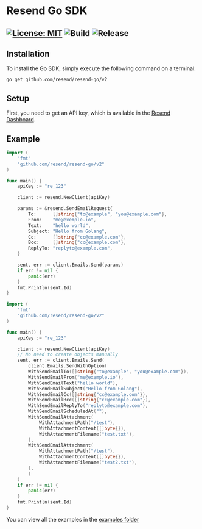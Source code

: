 # Resend Go SDK

[![License: MIT](https://img.shields.io/badge/License-MIT-blue.svg)](https://opensource.org/licenses/MIT)
![Build](https://github.com/resend/resend-go/actions/workflows/go.yml/badge.svg)
![Release](https://img.shields.io/github/release/resend/resend-go.svg?style=flat-square)
---

## Installation

To install the Go SDK, simply execute the following command on a terminal:

```
go get github.com/resend/resend-go/v2
```

## Setup

First, you need to get an API key, which is available in the [Resend Dashboard](https://resend.com).

## Example

```go
import (
    "fmt"
    "github.com/resend/resend-go/v2"
)

func main() {
    apiKey := "re_123"

    client := resend.NewClient(apiKey)

    params := &resend.SendEmailRequest{
        To:      []string{"to@example", "you@example.com"},
        From:    "me@exemple.io",
        Text:    "hello world",
        Subject: "Hello from Golang",
        Cc:      []string{"cc@example.com"},
        Bcc:     []string{"cc@example.com"},
        ReplyTo: "replyto@example.com",
    }

    sent, err := client.Emails.Send(params)
    if err != nil {
        panic(err)
    }
    fmt.Println(sent.Id)
}

```
```go
import (
    "fmt"
    "github.com/resend/resend-go/v2"
)

func main() {
    apiKey := "re_123"

    client := resend.NewClient(apiKey)
    // No need to create objects manually
    sent, err := client.Emails.Send(
        client.Emails.SendWithOption(
        WithSendEmailTo([]string{"to@example", "you@example.com"}),
        WithSendEmailFrom("me@exemple.io"),
        WithSendEmailText("hello world"),
        WithSendEmailSubject("Hello from Golang"),
        WithSendEmailCc([]string{"cc@example.com"}),
        WithSendEmailBcc([]string{"cc@example.com"}),
        WithSendEmailReplyTo("replyto@example.com"),
        WithSendEmailScheduledAt(""),
        WithSendEmailAttachment(
            WithAttachmentPath("/test"),
            WithAttachmentContent([]byte{}),
            WithAttachmentFilename("test.txt"),
        ),
        WithSendEmailAttachment(
            WithAttachmentPath("/test"),
            WithAttachmentContent([]byte{}),
            WithAttachmentFilename("test2.txt"),
        ),
        )
    )
    if err != nil {
        panic(err)
    }
    fmt.Println(sent.Id)
}
```

You can view all the examples in the [examples folder](https://github.com/resend/resend-go/tree/main/examples)
